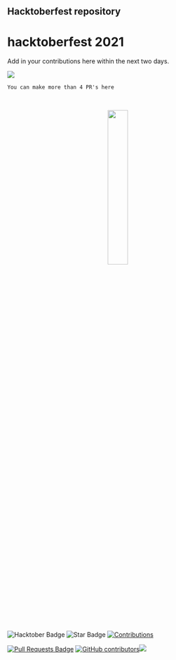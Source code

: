 ## Hacktoberfest repository
# hacktoberfest 2021
Add in your contributions here within the next two days.

<img src="https://img.shields.io/badge/hacktoberfest-accepted-blue">

<br>


```
You can make more than 4 PR's here
```
<br>

<p align="center">
    <a href="https://hacktoberfest.digitalocean.com/">
        <img src="https://raw.githubusercontent.com/keshavsingh4522/hacktoberfest2021/35fc6060c5ddead5792f29a2437fea160dbe9804/Assets/logo-hacktoberfest-full.f42e3b1.svg" width="30%">
    </a>
</p>

<img src="https://img.shields.io/badge/hacktoberfest-2021-blueviolet" alt="Hacktober Badge"/>
 <img src="https://img.shields.io/static/v1?label=%F0%9F%8C%9F&message=If%20Useful&style=style=flat&color=BC4E99" alt="Star Badge"/>
 <a href="https://github.com/keshavsingh4522" ><img src="https://img.shields.io/badge/Contributions-welcome-violet.svg?style=flat&logo=git" alt="Contributions" /></a>

<a href="https://github.com/zaidajani/hacktoberfest/graphs/contributors"><img src="https://img.shields.io/github/issues-pr/zaidajani/hacktoberfest" alt="Pull Requests Badge"/></a>
<a href="https://github.com/zaidajani/hacktoberfest/graphs/contributors"><img alt="GitHub contributors" src="https://img.shields.io/github/contributors/zaidajani/hacktoberfest?color=2b9348"></a><img src="https://img.shields.io/github/license/zaidajani/hacktoberfest">
